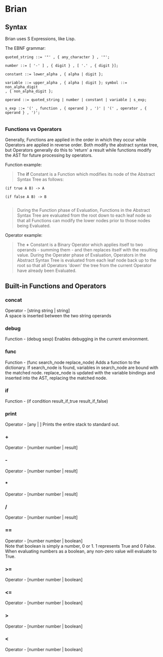 # Brian

## Syntax

Brian uses S Expressions, like Lisp. 

The EBNF grammar:

<code>quoted_string ::= '"' , { any_character } , '"';  
number ::= [ '-' ] , { digit } , [ '.' , { digit }];  
constant ::= lower_alpha , { alpha | digit };  
variable ::= upper_alpha , { alpha | digit };
symbol ::= non_alpha_digit , { non_alpha_digit };  
operand ::= quoted_string | number | constant | variable | s_exp;  
s_exp ::= '(' , function , { operand } , ')' | '(' , operator , { operand } , ')';  
</code>  

### Functions vs Operators

Generally, Functions are applied in the order in which they occur while Operators are applied in reverse order. Both modify the abstract syntax tree, but Operators generally do this to 'return' a result while functions modify the AST for future processing by operators.

Function example:

>The **if** Constant is a Function which modifies its node of the Abstract Syntax Tree as follows:  

<code>(if true A B) -> A  
(if false A B) -> B  
</code>

>During the Function phase of Evaluation, Functions in the Abstract Syntax Tree are evaluated from the root down to each leaf node so that all Functions can modify the lower nodes prior to those nodes being Evaluated. 

Operator example:  

>The **+** Constant is a Binary Operator which applies itself to two operands - summing them - and then replaces itself with the resulting value. During the Operater phase of Evaluation, Operators in the Abstract Syntax Tree is evaluated from each leaf node back up to the root so that all Operators 'down' the tree from the current Operator have already been Evaluated.


## Built-in Functions and Operators

### concat
Operator - [string string | string]  
A space is inserted between the two string operands

### debug
Function - (debug sexp)
Enables debugging in the current environment.

### func
Function - (func search_node replace_node)
Adds a function to the dictionary. If search_node is found, variables in search_node are bound with the matched node. replace_node is updated with the variable bindings and inserted into the AST, replacing the matched node.

### if
Function - (if condition result_if_true result_if_false)

### print
Operator - [any | ]
Prints the entire stack to standard out.

### +
Operator - [number number | result]

### -
Operator - [number number | result]

### *
Operator - [number number | result]

### /
Operator - [number number | result]

### ==  
Operator - [number number | boolean]  
Note that boolean is simply a number, 0 or 1. 1 represents True and 0 False. When evaluating numbers as a boolean, any non-zero value will evaluate to True.

### >=  
Operator - [number number | boolean]

### <=  
Operator - [number number | boolean]

### >  
Operator - [number number | boolean]

### <  
Operator - [number number | boolean]